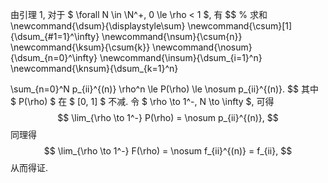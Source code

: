 由引理 1, 对于 $ \forall N \in \N^+, 0 \le \rho < 1 $, 有
$$
% 求和
\newcommand{\dsum}{\displaystyle\sum}
\newcommand{\csum}[1]{\dsum_{#1=1}^\infty}
\newcommand{\nsum}{\csum{n}}
\newcommand{\ksum}{\csum{k}}
\newcommand{\nosum}{\dsum_{n=0}^\infty}
\newcommand{\insum}{\dsum_{i=1}^n}
\newcommand{\knsum}{\dsum_{k=1}^n}

\sum_{n=0}^N p_{ii}^{(n)} \rho^n \le P(\rho) \le \nosum p_{ii}^{(n)}.
$$
其中 $ P(\rho) $ 在 $ [0, 1] $ 不减. 令 $ \rho \to 1^-, N \to \infty $, 可得
$$
\lim_{\rho \to 1^-} P(\rho) = \nosum p_{ii}^{(n)},
$$
同理得
$$
\lim_{\rho \to 1^-} F(\rho) = \nosum f_{ii}^{(n)} = f_{ii},
$$
从而得证.